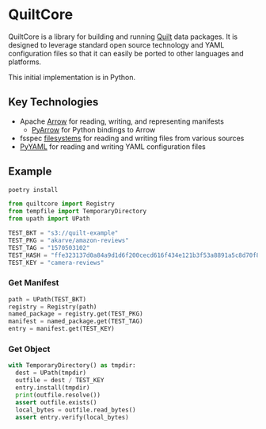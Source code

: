 # QuiltCore

QuiltCore is a library for building and running [Quilt](https://quiltdata.com) data packages.
It is designed to leverage standard open source technology and YAML configuration files
so that it can easily be ported to other languages and platforms.

This initial implementation is in Python.

## Key Technologies

- Apache [Arrow](https://arrow.apache.org/) for reading, writing, and representing manifests
  - [PyArrow](https://arrow.apache.org/docs/python/) for Python bindings to Arrow
- fsspec [filesystems](https://filesystem-spec.readthedocs.io/en/latest/)
  for reading and writing files from various sources
- [PyYAML](https://pyyaml.org/) for reading and writing YAML configuration files

## Example

```bash
poetry install
```

```python
from quiltcore import Registry
from tempfile import TemporaryDirectory
from upath import UPath

TEST_BKT = "s3://quilt-example"
TEST_PKG = "akarve/amazon-reviews"
TEST_TAG = "1570503102"
TEST_HASH = "ffe323137d0a84a9d1d6f200cecd616f434e121b3f53a8891a5c8d70f82244c2"
TEST_KEY = "camera-reviews"
```

### Get Manifest

<!--pytest-codeblocks:cont-->
```python
path = UPath(TEST_BKT)
registry = Registry(path)
named_package = registry.get(TEST_PKG)
manifest = named_package.get(TEST_TAG)
entry = manifest.get(TEST_KEY)
```

### Get Object

<!--pytest-codeblocks:cont-->
```python
with TemporaryDirectory() as tmpdir:
  dest = UPath(tmpdir)
  outfile = dest / TEST_KEY
  entry.install(tmpdir)
  print(outfile.resolve())
  assert outfile.exists()
  local_bytes = outfile.read_bytes()
  assert entry.verify(local_bytes)
```
